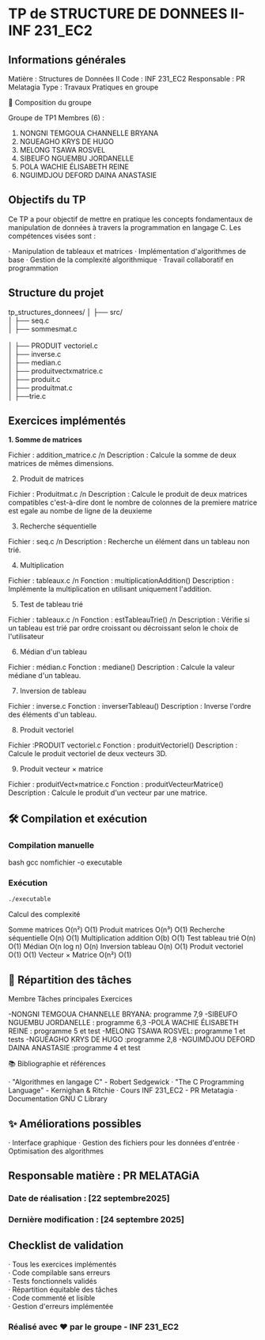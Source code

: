 

# TP de STRUCTURE DE DONNEES II-INF 231_EC2

## Informations générales

Matière : Structures de Données II  Code : INF 231_EC2  Responsable : PR Melatagia  Type : Travaux Pratiques en groupe

👥 Composition du groupe

Groupe de TP1 
Membres (6) :

1. NONGNI TEMGOUA CHANNELLE BRYANA 
2. NGUEAGHO KRYS DE HUGO
3. MELONG TSAWA ROSVEL
4. SIBEUFO NGUEMBU JORDANELLE
5. POLA WACHIE ÉLISABETH REINE
6. NGUIMDJOU DEFORD DAINA ANASTASIE 

## Objectifs du TP

Ce TP a pour objectif de mettre en pratique les concepts fondamentaux de manipulation de données à travers la programmation en langage C. Les compétences visées sont :

· Manipulation de tableaux et matrices
· Implémentation d'algorithmes de base
· Gestion de la complexité algorithmique
· Travail collaboratif en programmation

## Structure du projet


tp_structures_donnees/
│
├── src/ <br>
│   ├── seq.c <br>
│   ├── sommesmat.c <br>   
│   ├── PRODUIT vectoriel.c <br>
│   ├── inverse.c <br>
│   ├── median.c <br>
│   ├── produitvectxmatrice.c <br>
│   ├── produit.c <br>
│   ├── produitmat.c <br>
│   ├──trie.c <br>         

## Exercices implémentés

**1. Somme de matrices**

Fichier : addition_matrice.c  /n Description : Calcule la somme de deux matrices de mêmes dimensions.

2. Produit de matrices

Fichier : Produitmat.c  /n
Description : Calcule le produit de deux matrices compatibles c'est-à-dire dont le nombre de colonnes de la premiere matrice est egale au nombe de ligne de la deuxieme

3. Recherche séquentielle

Fichier : seq.c /n
Description : Recherche un élément dans un tableau non trié.

4. Multiplication 

Fichier : tableaux.c /n
Fonction : multiplicationAddition()
Description : Implémente la multiplication en utilisant uniquement l'addition.

5. Test de tableau trié

Fichier : tableaux.c /n
Fonction : estTableauTrie() /n
Description : Vérifie si un tableau est trié par ordre croissant ou décroissant selon le choix de l'utilisateur 

6. Médian d'un tableau

Fichier : médian.c
Fonction : mediane()
Description : Calcule la valeur médiane d'un tableau.

7. Inversion de tableau

Fichier : inverse.c
Fonction : inverserTableau()
Description : Inverse l'ordre des éléments d'un tableau.

8. Produit vectoriel

Fichier :PRODUIT vectoriel.c
Fonction : produitVectoriel()
Description : Calcule le produit vectoriel de deux vecteurs 3D.

9. Produit vecteur × matrice

Fichier : produitVect×matrice.c
Fonction : produitVecteurMatrice()
Description : Calcule le produit d'un vecteur par une matrice.

## 🛠️ Compilation et exécution

### Compilation manuelle

bash
gcc  nomfichier -o executable



### Exécution

```bash
./executable
```
Calcul des complexité 

Somme matrices O(n²) O(1)
Produit matrices O(n³) O(1)
Recherche séquentielle O(n) O(1)
Multiplication addition O(b) O(1)
Test tableau trié O(n) O(1)
Médian O(n log n) O(n)
Inversion tableau O(n) O(1)
Produit vectoriel O(1) O(1)
Vecteur × Matrice O(n²) O(1)
## 🔧 Répartition des tâches

Membre Tâches principales Exercices

-NONGNI TEMGOUA CHANNELLE BRYANA: programme 7,9
-SIBEUFO NGUEMBU JORDANELLE : programme 6,3 
-POLA WACHIE ÉLISABETH REINE  : programme 5 et test
-MELONG TSAWA ROSVEL: programme 1 et tests 
-NGUEAGHO KRYS DE HUGO :programme 2,8
-NGUIMDJOU DEFORD DAINA ANASTASIE :programme 4 et test 



📚 Bibliographie et références

· "Algorithmes en langage C" - Robert Sedgewick
· "The C Programming Language" - Kernighan & Ritchie
· Cours INF 231_EC2 - PR Metatagia
· Documentation GNU C Library

## ✨ Améliorations possibles

· Interface graphique
· Gestion des fichiers pour les données d'entrée
· Optimisation des algorithmes



## Responsable matière : PR MELATAGiA


### Date de réalisation : [22 septembre2025]
### Dernière modification : [24 septembre 2025]



 

 ## Checklist de validation

· Tous les exercices implémentés  
· Code compilable sans erreurs  
· Tests fonctionnels validés  
· Répartition équitable des tâches  
· Code commenté et lisible  
· Gestion d'erreurs implémentée

 ### Réalisé avec ❤️ par le groupe  - INF 231_EC2
